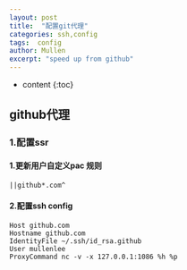 ```yaml
---
layout: post
title:  "配置git代理"
categories: ssh,config
tags:  config
author: Mullen
excerpt: "speed up from github"
---
```


* content
{:toc}
## github代理

### 1.配置ssr

#### 1.更新用户自定义pac 规则

```
||github*.com^
```

#### 2.配置ssh config

```
Host github.com
Hostname github.com
IdentityFile ~/.ssh/id_rsa.github
User mullenlee
ProxyCommand nc -v -x 127.0.0.1:1086 %h %p
```



